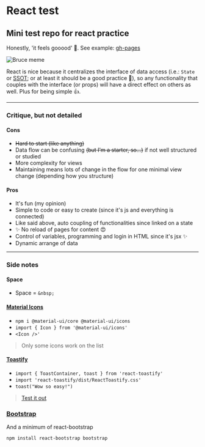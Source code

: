 # React test

## Mini test repo for react practice

Honestly, 'it feels gooood' 🤩.
See example: [gh-pages](https://denyspacheco.github.io/react-test/)

![Bruce meme](https://i.pinimg.com/originals/b1/ed/80/b1ed80033a3060a68fbdc5573b6f6df2.jpg)

React is nice because it centralizes the interface of data access (i.e.: `State` or [SSOT](https://en.wikipedia.org/wiki/Single_source_of_truth); or at least it should be a good practice 🤷), so any functionality that couples with the interface (or props) will have a direct effect on others as well. Plus for being simple 👍.

---

### Critique, but not detailed

#### Cons

- ~~Hard to start (like anything)~~
- Data flow can be confusing ~~(but I'm a starter, so...)~~ if not well structured or studied
- More complexity for views
- Maintaining means lots of change in the flow for one minimal view change (depending how you structure)

#### Pros

- It's fun (my opinion)
- Simple to code or easy to create (since it's js and everything is connected)
- Like said above, auto coupling of functionalities since linked on a state
- ✨ No reload of pages for content 😍
- Control of variables, programming and login in HTML since it's jsx ✨
- Dynamic arrange of data

---

### Side notes

#### Space

- Space = `&nbsp;`

#### [Material Icons](https://mui.com/components/material-icons/)

- `npm i @material-ui/core @material-ui/icons`
- `import { Icon } from '@material-ui/icons'`
- `<Icon />'`

> Only some icons work on the list

#### [Toastify](https://www.google.com/search?channel=fs&q=toastify)

- `import { ToastContainer, toast } from 'react-toastify'`
- `import 'react-toastify/dist/ReactToastify.css'`
- `toast("Wow so easy!")`

> [Test it out](https://fkhadra.github.io/react-toastify/introduction/)

### [Bootstrap](https://react-bootstrap.github.io/)

And a minimum of react-bootstrap

`npm install react-bootstrap bootstrap`
